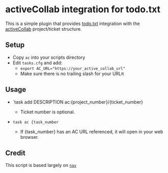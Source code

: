 # activeCollab integration for todo.txt

This is a simple plugin that provides [todo.txt](https://github.com/ginatrapani/todo.txt-cli) integration with the [activeCollab](http://activecollab.com) project/ticket structure.

## Setup

- Copy `ac` into your scripts directory
- Edit `tasks.cfg` and add:
	- `export AC_URL="https://your_active_collab_url"`
	- Make sure there is no trailing slash for your URLπ

## Usage

- `task add DESCRIPTION ac:{project_number}/{ticket_number}
	- Ticket number is optional.

- `task ac {task_number`
	- If {task_number} has an AC URL referenced, it will open in your web browser.

## Credit

This script is based largely on [`nav`](https://github.com/ginatrapani/todo.txt-cli/wiki/Todo.sh-Add-on-Directory#wiki-nav)